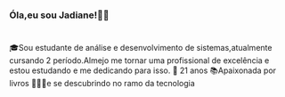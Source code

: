 ### Óla,eu sou Jadiane!👋🙂
#

🎓Sou estudante de análise e desenvolvimento de sistemas,atualmente cursando 2 período.Almejo me tornar uma profissional de excelência e estou estudando e me dedicando para isso.
🎂 21 anos
📚Apaixonada por livros 
👩🏻‍💻e se descubrindo no ramo da tecnologia



<!--
**JadianeMiranda/JadianeMiranda** is a ✨ _special_ ✨ repository because its `README.md` (this file) appears on your GitHub profile.

Here are some ideas to get you started:

- 🔭 I’m currently working on ...
- 🌱 I’m currently learning ...
- 👯 I’m looking to collaborate on ...
- 🤔 I’m looking for help with ...
- 💬 Ask me about ...
- 📫 How to reach me: ...
- 😄 Pronouns: ...
- ⚡ Fun fact: ...
-->
